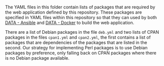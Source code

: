 The YAML files in this folder contain lists of packages that are required by the web application defined by this repository. These packages are specified in YAML files within this repository so that they can used by both [DATA - Ansible](https://github.com/varilink/data_ansible) and [DATA - Docker](https://github.com/varilink/data_docker) to build the web application.

There are a list of Debian packages in the file `deb.yml` and two lists of CPAN packages in the files `cpan1.yml` and `cpan2.yml`, the first contains a list of packages that are dependencies of the packages that are listed in the second. Our strategy for implementing Perl packages is to use Debian packages by preference, only falling back on CPAN packages where there is no Debian package available.
